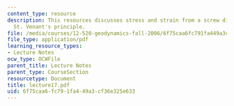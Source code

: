 ```yaml
---
content_type: resource
description: This resources discusses stress and strain from a screw dislocation and
  St. Venant's principle.
file: /media/courses/12-520-geodynamics-fall-2006/6f75caa6fc791fa449a3cf36e325e633_lecture17.pdf
file_type: application/pdf
learning_resource_types:
- Lecture Notes
ocw_type: OCWFile
parent_title: Lecture Notes
parent_type: CourseSection
resourcetype: Document
title: lecture17.pdf
uid: 6f75caa6-fc79-1fa4-49a3-cf36e325e633
---
```

